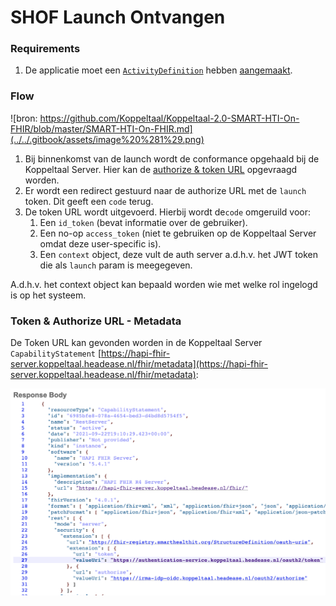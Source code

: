 # SHOF Launch Ontvangen



### Requirements

1. De applicatie moet een [`ActivityDefinition`](https://simplifier.net/koppeltaalv2.0/kt2activitydefinition) hebben [aangemaakt](../resources-managen/crud-operaties/resource-aanmaken.md).

### Flow

![bron: https://github.com/Koppeltaal/Koppeltaal-2.0-SMART-HTI-On-FHIR/blob/master/SMART-HTI-On-FHIR.md](../../.gitbook/assets/image%20%281%29.png)

1. Bij binnenkomst van de launch wordt de conformance opgehaald bij de Koppeltaal Server. Hier kan de [authorize & token URL](smart-hti-on-fhir-launch-ontvangen.md#token-url-metadata) opgevraagd worden.
2. Er wordt een redirect gestuurd naar de authorize URL met de `launch` token. Dit geeft een `code` terug.
3. De token URL wordt uitgevoerd. Hierbij wordt  de`code` omgeruild voor:
   1. Een `id_token` \(bevat informatie  over de gebruiker\).
   2. Een no-op `access_token` \(niet te gebruiken op  de Koppeltaal Server omdat deze user-specific is\).
   3. Een `context` object, deze vult de auth server a.d.h.v. het JWT token die als `launch` param is meegegeven.

A.d.h.v. het context object kan bepaald worden wie met welke rol ingelogd is op het systeem.

### Token & Authorize URL - Metadata

De Token URL kan gevonden worden in de Koppeltaal Server `CapabilityStatement` [https://hapi-fhir-server.koppeltaal.headease.nl/fhir/metadata](https://hapi-fhir-server.koppeltaal.headease.nl/fhir/metadata):

![](../../.gitbook/assets/screenshot-2021-09-22-at-21.11.54.png)



